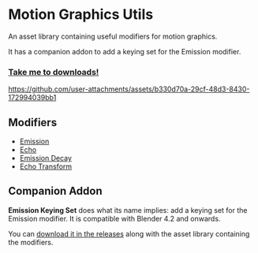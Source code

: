 # Motion Graphics Utils

An asset library containing useful modifiers for motion graphics.

It has a companion addon to add a keying set for the Emission modifier.

### [Take me to downloads!](https://github.com/enderprism/blender-motion-graphics-utils/releases/latest)

https://github.com/user-attachments/assets/b330d70a-29cf-48d3-8430-172994039bb1

## Modifiers

- [Emission](/modifiers/emission.md)
- [Echo](/modifiers/echo.md)
- [Emission Decay](/modifiers/emission%20decay.md)
- [Echo Transform](/modifiers/echo%20transform.md)

## Companion Addon

**Emission Keying Set** does what its name implies: add a keying set for the Emission modifier.
It is compatible with Blender 4.2 and onwards.

You can [download it in the releases](https://github.com/enderprism/blender-motion-graphics-utils/releases/latest) along with the asset library containing the modifiers.
